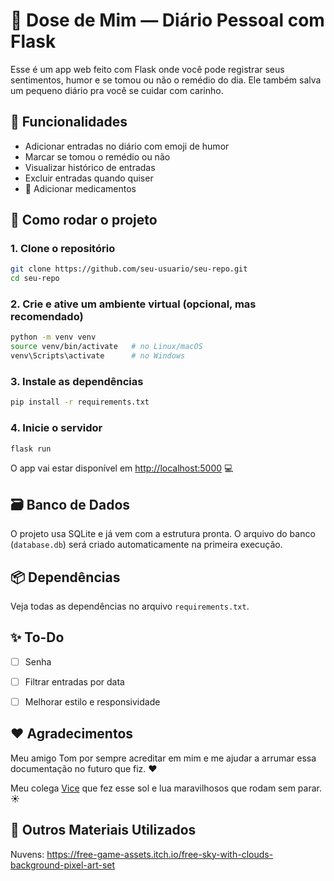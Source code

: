 # 💊 Dose de Mim — Diário Pessoal com Flask

Esse é um app web feito com Flask onde você pode registrar seus sentimentos, humor e se tomou ou não o remédio do dia. Ele também salva um pequeno diário pra você se cuidar com carinho.

## 🌟 Funcionalidades

- Adicionar entradas no diário com emoji de humor
- Marcar se tomou o remédio ou não
- Visualizar histórico de entradas
- Excluir entradas quando quiser
- 💊 Adicionar medicamentos

## 🚀 Como rodar o projeto

### 1. Clone o repositório

```bash
git clone https://github.com/seu-usuario/seu-repo.git
cd seu-repo
````

### 2. Crie e ative um ambiente virtual (opcional, mas recomendado)

```bash
python -m venv venv
source venv/bin/activate   # no Linux/macOS
venv\Scripts\activate      # no Windows
```

### 3. Instale as dependências

```bash
pip install -r requirements.txt
```

### 4. Inicie o servidor

```bash
flask run
```

O app vai estar disponível em [http://localhost:5000](http://localhost:5000) 💻

## 🗃️ Banco de Dados

O projeto usa SQLite e já vem com a estrutura pronta. O arquivo do banco (`database.db`) será criado automaticamente na primeira execução.

## 📦 Dependências

Veja todas as dependências no arquivo `requirements.txt`.

## ✨ To-Do

* [ ] Senha
* [ ] Filtrar entradas por data
* [ ] Melhorar estilo e responsividade


## ❤️ Agradecimentos 

Meu amigo Tom por sempre acreditar em mim e me ajudar a arrumar essa documentação no futuro que fiz. ❤️

Meu colega [Vice](https://poeiraeestelar.blogspot.com/) que fez esse sol e lua maravilhosos que rodam sem parar. ☀️

## 🎨 Outros Materiais Utilizados

Nuvens: https://free-game-assets.itch.io/free-sky-with-clouds-background-pixel-art-set

